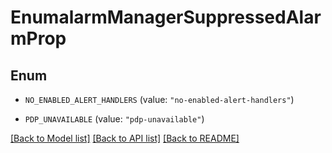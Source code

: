 # EnumalarmManagerSuppressedAlarmProp

## Enum


* `NO_ENABLED_ALERT_HANDLERS` (value: `"no-enabled-alert-handlers"`)

* `PDP_UNAVAILABLE` (value: `"pdp-unavailable"`)


[[Back to Model list]](../README.md#documentation-for-models) [[Back to API list]](../README.md#documentation-for-api-endpoints) [[Back to README]](../README.md)



